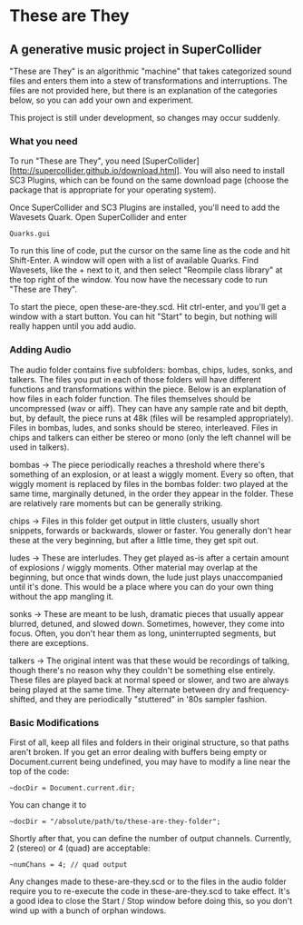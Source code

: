 # These are They
## A generative music project in SuperCollider

"These are They" is an algorithmic "machine" that takes categorized sound files and enters them into a stew of transformations and interruptions. The files are not provided here, but there is an explanation of the categories below, so you can add your own and experiment.

This project is still under development, so changes may occur suddenly.

### What you need
To run "These are They", you need [SuperCollider] [http://supercollider.github.io/download.html]. You will also need to install SC3 Plugins, which can be found on the same download page (choose the package that is appropriate for your operating system). 

Once SuperCollider and SC3 Plugins are installed, you'll need to add the Wavesets Quark. Open SuperCollider and enter

```
Quarks.gui
```

To run this line of code, put the cursor on the same line as the code and hit Shift-Enter. A window will open with a list of available Quarks. Find Wavesets, like the + next to it, and then select "Reompile class library" at the top right of the window. You now have the necessary code to run "These are They".

To start the piece, open these-are-they.scd. Hit ctrl-enter, and you'll get a window with a start button. You can hit "Start" to begin, but nothing will really happen until you add audio.

### Adding Audio
The audio folder contains five subfolders: bombas, chips, ludes, sonks, and talkers. The files you put in each of those folders will have different functions and transformations within the piece. Below is an explanation of how files in each folder function. The files themselves should be uncompressed (wav or aiff). They can have any sample rate and bit depth, but, by default, the piece runs at 48k (files will be resampled appropriately). Files in bombas, ludes, and sonks should be stereo, interleaved. Files in chips and talkers can either be stereo or mono (only the left channel will be used in talkers).

bombas -> The piece periodically reaches a threshold where there's something of an explosion, or at least a wiggly moment. Every so often, that wiggly moment is replaced by files in the bombas folder: two played at the same time, marginally detuned, in the order they appear in the folder. These are relatively rare moments but can be generally striking.

chips -> Files in this folder get output in little clusters, usually short snippets, forwards or backwards, slower or faster. You generally don't hear these at the very beginning, but after a little time, they get spit out.

ludes -> These are interludes. They get played as-is after a certain amount of explosions / wiggly moments. Other material may overlap at the beginning, but once that winds down, the lude just plays unaccompanied until it's done. This would be a place where you can do your own thing without the app mangling it.

sonks -> These are meant to be lush, dramatic pieces that usually appear blurred, detuned, and slowed down. Sometimes, however, they come into focus. Often, you don't hear them as long, uninterrupted segments, but there are exceptions. 

talkers -> The original intent was that these would be recordings of talking, though there's no reason why they couldn't be something else entirely. These files are played back at normal speed or slower, and two are always being played at the same time. They alternate between dry and frequency-shifted, and they are periodically "stuttered" in '80s sampler fashion.

### Basic Modifications
First of all, keep all files and folders in their original structure, so that paths aren't broken. If you get an error dealing with buffers being empty or Document.current being undefined, you may have to modify a line near the top of the code:

```
~docDir = Document.current.dir;
````

You can change it to

```
~docDir = "/absolute/path/to/these-are-they-folder";
```

Shortly after that, you can define the number of output channels. Currently, 2 (stereo) or 4 (quad) are acceptable:

```
~numChans = 4; // quad output
```

Any changes made to these-are-they.scd or to the files in the audio folder require you to re-execute the code in these-are-they.scd to take effect. It's a good idea to close the Start / Stop window before doing this, so you don't wind up with a bunch of orphan windows.
